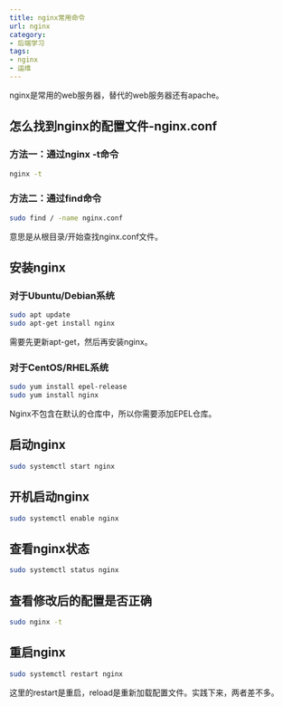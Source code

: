 ```yaml
---
title: nginx常用命令
url: nginx
category:
- 后端学习
tags:
- nginx
- 运维
---
```


nginx是常用的web服务器，替代的web服务器还有apache。

## 怎么找到nginx的配置文件-nginx.conf
### 方法一：通过nginx -t命令
```bash
nginx -t
```
### 方法二：通过find命令
```bash
sudo find / -name nginx.conf
```
意思是从根目录/开始查找nginx.conf文件。

## 安装nginx
### 对于Ubuntu/Debian系统
```bash
sudo apt update
sudo apt-get install nginx
```
需要先更新apt-get，然后再安装nginx。

### 对于CentOS/RHEL系统
```bash
sudo yum install epel-release
sudo yum install nginx
```
Nginx不包含在默认的仓库中，所以你需要添加EPEL仓库。

## 启动nginx
```bash
sudo systemctl start nginx
```

## 开机启动nginx
```bash
sudo systemctl enable nginx
```

## 查看nginx状态
```bash
sudo systemctl status nginx
```

## 查看修改后的配置是否正确
```bash
sudo nginx -t
```

## 重启nginx
```bash
sudo systemctl restart nginx
```
这里的restart是重启，reload是重新加载配置文件。实践下来，两者差不多。